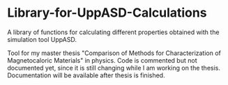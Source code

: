 # Library-for-UppASD-Calculations
A library of functions for calculating different properties obtained with the simulation tool UppASD.

Tool for my master thesis "Comparison of Methods for Characterization of Magnetocaloric Materials" in physics. Code is commented but not documented yet, since it is still changing while I am working on the thesis. Documentation will be available after thesis is finished.
